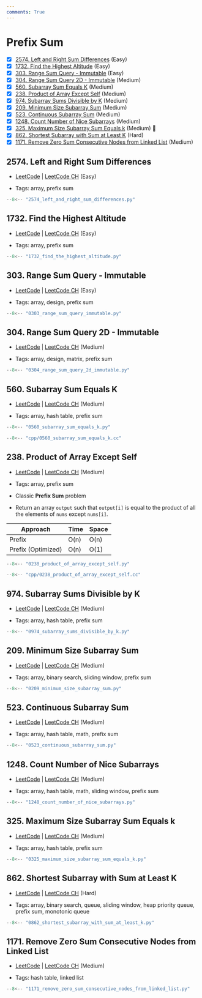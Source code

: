 ```yaml
---
comments: True
---
```


# Prefix Sum

- [x] [2574. Left and Right Sum Differences](https://leetcode.cn/problems/left-and-right-sum-differences/) (Easy)
- [x] [1732. Find the Highest Altitude](https://leetcode.cn/problems/find-the-highest-altitude/) (Easy)
- [x] [303. Range Sum Query - Immutable](https://leetcode.cn/problems/range-sum-query-immutable/) (Easy)
- [x] [304. Range Sum Query 2D - Immutable](https://leetcode.cn/problems/range-sum-query-2d-immutable/) (Medium)
- [x] [560. Subarray Sum Equals K](https://leetcode.cn/problems/subarray-sum-equals-k/) (Medium)
- [x] [238. Product of Array Except Self](https://leetcode.cn/problems/product-of-array-except-self/) (Medium)
- [x] [974. Subarray Sums Divisible by K](https://leetcode.cn/problems/subarray-sums-divisible-by-k/) (Medium)
- [x] [209. Minimum Size Subarray Sum](https://leetcode.cn/problems/minimum-size-subarray-sum/) (Medium)
- [x] [523. Continuous Subarray Sum](https://leetcode.cn/problems/continuous-subarray-sum/) (Medium)
- [x] [1248. Count Number of Nice Subarrays](https://leetcode.cn/problems/count-number-of-nice-subarrays/) (Medium)
- [x] [325. Maximum Size Subarray Sum Equals k](https://leetcode.cn/problems/maximum-size-subarray-sum-equals-k/) (Medium) 👑
- [x] [862. Shortest Subarray with Sum at Least K](https://leetcode.cn/problems/shortest-subarray-with-sum-at-least-k/) (Hard)
- [x] [1171. Remove Zero Sum Consecutive Nodes from Linked List](https://leetcode.cn/problems/remove-zero-sum-consecutive-nodes-from-linked-list/) (Medium)

## 2574. Left and Right Sum Differences

-   [LeetCode](https://leetcode.com/problems/left-and-right-sum-differences/) | [LeetCode CH](https://leetcode.cn/problems/left-and-right-sum-differences/) (Easy)

-   Tags: array, prefix sum

```python title="2574. Left and Right Sum Differences - Python Solution"
--8<-- "2574_left_and_right_sum_differences.py"
```

## 1732. Find the Highest Altitude

-   [LeetCode](https://leetcode.com/problems/find-the-highest-altitude/) | [LeetCode CH](https://leetcode.cn/problems/find-the-highest-altitude/) (Easy)

-   Tags: array, prefix sum

```python title="1732. Find the Highest Altitude - Python Solution"
--8<-- "1732_find_the_highest_altitude.py"
```

## 303. Range Sum Query - Immutable

-   [LeetCode](https://leetcode.com/problems/range-sum-query-immutable/) | [LeetCode CH](https://leetcode.cn/problems/range-sum-query-immutable/) (Easy)

-   Tags: array, design, prefix sum

```python title="303. Range Sum Query - Immutable - Python Solution"
--8<-- "0303_range_sum_query_immutable.py"
```

## 304. Range Sum Query 2D - Immutable

-   [LeetCode](https://leetcode.com/problems/range-sum-query-2d-immutable/) | [LeetCode CH](https://leetcode.cn/problems/range-sum-query-2d-immutable/) (Medium)

-   Tags: array, design, matrix, prefix sum

```python title="304. Range Sum Query 2D - Immutable - Python Solution"
--8<-- "0304_range_sum_query_2d_immutable.py"
```

## 560. Subarray Sum Equals K

-   [LeetCode](https://leetcode.com/problems/subarray-sum-equals-k/) | [LeetCode CH](https://leetcode.cn/problems/subarray-sum-equals-k/) (Medium)

-   Tags: array, hash table, prefix sum

```python title="560. Subarray Sum Equals K - Python Solution"
--8<-- "0560_subarray_sum_equals_k.py"
```

```cpp title="560. Subarray Sum Equals K - C++ Solution"
--8<-- "cpp/0560_subarray_sum_equals_k.cc"
```

## 238. Product of Array Except Self

-   [LeetCode](https://leetcode.com/problems/product-of-array-except-self/) | [LeetCode CH](https://leetcode.cn/problems/product-of-array-except-self/) (Medium)

-   Tags: array, prefix sum
-   Classic **Prefix Sum** problem
-   Return an array `output` such that `output[i]` is equal to the product of all the elements of `nums` except `nums[i]`.

| Approach           | Time | Space |
| ------------------ | ---- | ----- |
| Prefix             | O(n) | O(n)  |
| Prefix (Optimized) | O(n) | O(1)  |

```python title="238. Product of Array Except Self - Python Solution"
--8<-- "0238_product_of_array_except_self.py"
```

```cpp title="238. Product of Array Except Self - C++ Solution"
--8<-- "cpp/0238_product_of_array_except_self.cc"
```

## 974. Subarray Sums Divisible by K

-   [LeetCode](https://leetcode.com/problems/subarray-sums-divisible-by-k/) | [LeetCode CH](https://leetcode.cn/problems/subarray-sums-divisible-by-k/) (Medium)

-   Tags: array, hash table, prefix sum

```python title="974. Subarray Sums Divisible by K - Python Solution"
--8<-- "0974_subarray_sums_divisible_by_k.py"
```

## 209. Minimum Size Subarray Sum

-   [LeetCode](https://leetcode.com/problems/minimum-size-subarray-sum/) | [LeetCode CH](https://leetcode.cn/problems/minimum-size-subarray-sum/) (Medium)

-   Tags: array, binary search, sliding window, prefix sum

```python title="209. Minimum Size Subarray Sum - Python Solution"
--8<-- "0209_minimum_size_subarray_sum.py"
```

## 523. Continuous Subarray Sum

-   [LeetCode](https://leetcode.com/problems/continuous-subarray-sum/) | [LeetCode CH](https://leetcode.cn/problems/continuous-subarray-sum/) (Medium)

-   Tags: array, hash table, math, prefix sum

```python title="523. Continuous Subarray Sum - Python Solution"
--8<-- "0523_continuous_subarray_sum.py"
```

## 1248. Count Number of Nice Subarrays

-   [LeetCode](https://leetcode.com/problems/count-number-of-nice-subarrays/) | [LeetCode CH](https://leetcode.cn/problems/count-number-of-nice-subarrays/) (Medium)

-   Tags: array, hash table, math, sliding window, prefix sum

```python title="1248. Count Number of Nice Subarrays - Python Solution"
--8<-- "1248_count_number_of_nice_subarrays.py"
```

## 325. Maximum Size Subarray Sum Equals k

-   [LeetCode](https://leetcode.com/problems/maximum-size-subarray-sum-equals-k/) | [LeetCode CH](https://leetcode.cn/problems/maximum-size-subarray-sum-equals-k/) (Medium)

-   Tags: array, hash table, prefix sum

```python title="325. Maximum Size Subarray Sum Equals k - Python Solution"
--8<-- "0325_maximum_size_subarray_sum_equals_k.py"
```

## 862. Shortest Subarray with Sum at Least K

-   [LeetCode](https://leetcode.com/problems/shortest-subarray-with-sum-at-least-k/) | [LeetCode CH](https://leetcode.cn/problems/shortest-subarray-with-sum-at-least-k/) (Hard)

-   Tags: array, binary search, queue, sliding window, heap priority queue, prefix sum, monotonic queue

```python title="862. Shortest Subarray with Sum at Least K - Python Solution"
--8<-- "0862_shortest_subarray_with_sum_at_least_k.py"
```

## 1171. Remove Zero Sum Consecutive Nodes from Linked List

-   [LeetCode](https://leetcode.com/problems/remove-zero-sum-consecutive-nodes-from-linked-list/) | [LeetCode CH](https://leetcode.cn/problems/remove-zero-sum-consecutive-nodes-from-linked-list/) (Medium)

-   Tags: hash table, linked list

```python title="1171. Remove Zero Sum Consecutive Nodes from Linked List - Python Solution"
--8<-- "1171_remove_zero_sum_consecutive_nodes_from_linked_list.py"
```
